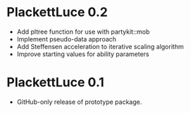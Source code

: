 # PlackettLuce 0.2

* Add pltree function for use with partykit::mob
* Implement pseudo-data approach
* Add Steffensen acceleration to iterative scaling algorithm
* Improve starting values for ability parameters

# PlackettLuce 0.1

* GitHub-only release of prototype package.
